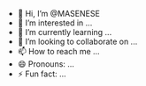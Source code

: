 - 👋 Hi, I’m @MASENESE
- 👀 I’m interested in ...
- 🌱 I’m currently learning ...
- 💞️ I’m looking to collaborate on ...
- 📫 How to reach me ...
- 😄 Pronouns: ...
- ⚡ Fun fact: ...

<!---
MASENESE/MASENESE is a ✨ special ✨ repository because its `README.md` (this file) appears on your GitHub profile.
You can click the Preview link to take a look at your changes.
--->

